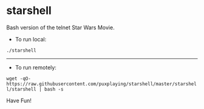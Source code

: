 # starshell
Bash version of the telnet Star Wars Movie.

- To run local:

```./starshell```

---

- To run remotely:

```wget -qO- https://raw.githubusercontent.com/puxplaying/starshell/master/starshell/starshell | bash -s```

Have Fun!

